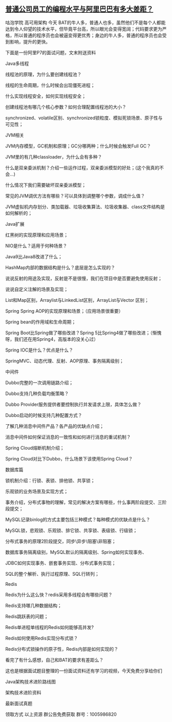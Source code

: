 ## [普通公司员工的编程水平与阿里巴巴有多大差距？](https://mp.weixin.qq.com/s/3_OFr5gEle1cZqb4kfPmYg)

咕泡学院  高可用架构  今天
BAT的牛人多，普通人也多，虽然他们不是每个人都能达到令人仰望的技术水平，但毕竟平台高，所以眼光会变得宽阔；代码要求更为严格，所以普通的程序员也会被逼变得更优秀；身边的牛人多，普通的程序员也会受到影响，提升的更快。

下面是一份阿里P7的面试问题，文末附送资料

Java多线程

线程池的原理，为什么要创建线程池？

线程的生命周期，什么时候会出现僵死进程；

什么实现线程安全，如何实现线程安全；

创建线程池有哪几个核心参数？如何合理配置线程池的大小？

synchronized、volatile区别、synchronized锁粒度、模拟死锁场景、原子性与可见性；

JVM相关

JVM内存模型，GC机制和原理；GC分哪两种；什么时候会触发Full GC？

JVM里的有几种classloader，为什么会有多种？

什么是双亲委派机制？介绍一些运作过程，双亲委派模型的好处；(这个我真的不会...)

什么情况下我们需要破坏双亲委派模型；

常见的JVM调优方法有哪些？可以具体到调整哪个参数，调成什么值？

JVM虚拟机内存划分、类加载器、垃圾收集算法、垃圾收集器、class文件结构是如何解析的；

Java扩展

红黑树的实现原理和应用场景；

NIO是什么？适用于何种场景？

Java9比Java8改进了什么；

HashMap内部的数据结构是什么？底层是怎么实现的？

说说反射的用途及实现，反射是不是很慢，我们在项目中是否要避免使用反射；

说说自定义注解的场景及实现；

List和Map区别，Arraylist与LinkedList区别，ArrayList与Vector 区别；

Spring
Spring AOP的实现原理和场景；（应用场景很重要）

Spring bean的作用域和生命周期；

Spring Boot比Spring做了哪些改进？Spring 5比Spring4做了哪些改进；（惭愧呀，我们还在用Spring4，高版本的没关心过）

Spring IOC是什么？优点是什么？

SpringMVC、动态代理、反射、AOP原理、事务隔离级别；

中间件

Dubbo完整的一次调用链路介绍；

Dubbo支持几种负载均衡策略？

Dubbo Provider服务提供者要控制执行并发请求上限，具体怎么做？

Dubbo启动的时候支持几种配置方式？

了解几种消息中间件产品？各产品的优缺点介绍；

消息中间件如何保证消息的一致性和如何进行消息的重试机制？

Spring Cloud熔断机制介绍；

Spring Cloud对比下Dubbo，什么场景下该使用Spring Cloud？

数据库篇

锁机制介绍：行锁、表锁、排他锁、共享锁；

乐观锁的业务场景及实现方式；

事务介绍，分布式事物的理解，常见的解决方案有哪些，什么事两阶段提交、三阶段提交；

MySQL记录binlog的方式主要包括三种模式？每种模式的优缺点是什么？

MySQL锁，悲观锁、乐观锁、排它锁、共享锁、表级锁、行级锁；

分布式事务的原理2阶段提交，同步\异步\阻塞\非阻塞；

数据库事务隔离级别，MySQL默认的隔离级别、Spring如何实现事务、

JDBC如何实现事务、嵌套事务实现、分布式事务实现；

SQL的整个解析、执行过程原理、SQL行转列；

Redis

Redis为什么这么快？redis采用多线程会有哪些问题？

Redis支持哪几种数据结构；

Redis跳跃表的问题；

Redis单进程单线程的Redis如何能够高并发?

Redis如何使用Redis实现分布式锁？

Redis分布式锁操作的原子性，Redis内部是如何实现的？

看完了有什么感想，自己和BAT的要求有差距么？

这也是根据面试题目整理的一份面试资料还有学习的视频，今天免费分享给你们

Java架构技术进阶路线图




架构技术进阶资料




最新面试真题



领取方式
以上资源
群公告免费获取
群号：1005986820
